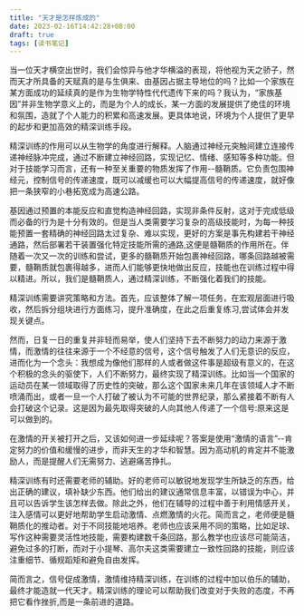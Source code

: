 ```yaml
---
title: "天才是怎样炼成的"
date: 2023-02-16T14:42:28+08:00
draft: true
tags: [读书笔记]
---
```


当一位天才横空出世时，我们会惊异与他才华横溢的表现，将他视为天之骄子，然而天才所具备的天赋真的是与生俱来、由基因占据主导地位的吗？比如一个家族在某方面成功的延续真的是作为生物学特性代代遗传下来的吗？我认为，“家族基因”并非生物学意义上的，而是为个人的成长，某一方面的发展提供了绝佳的环境和氛围，造就了个人能力的积累和高速发展。更具体地说，环境为个人提供了更早的起步和更加高效的精深训练手段。

精深训练的作用可以从生物学的角度进行解释。人脑通过神经元突触间建立连接传递神经脉冲完成，通过不断建立神经回路，实现记忆、情绪、感知等多种功能。但对于技能学习而言，还有一种至关重要的物质发挥了作用--髓鞘质。它负责包围神经元，控制信号的传递速度，既可以减缓也可以大幅提高信号的传递速度，就好像把一条狭窄的小巷拓宽成为高速公路。

基因通过预置的本能反应和直觉构造神经回路，实现非条件反射，这对于完成低级而必备的行为是十分有效的。但是当人类需要学习复杂的高级技能时，为每一种技能预置一套精确的神经回路太过复杂、难以实现，更好的方案是事先构建若干神经通路，然后部署若干装置强化特定技能所需的通路,这便是髓鞘质的作用所在。伴随着一次又一次的训练和尝试，更多的髓鞘质开始包裹神经回路，哪条回路越被需要，髓鞘质就包裹得越多，进而人们能够更快地做出反应，技能也在训练过程中得以精进。所以，我们是髓鞘质人，通过精深训练，不断强化着我们的技能。

精深训练需要讲究策略和方法。首先，应该整体了解一项任务，在宏观层面进行吸收，然后拆分组块进行方面练习，提升准确度，在此之后重复练习,尝试体会并发现关键点。

然而，日复一日的重复并非轻而易举，使人们坚持下去不断努力的动力来源于激情，而激情的往往来源于一个不经意的信号，这个信号触发了人们无意识的反应，进而化为一个念头：我想成为像他们那样的人或者做这件事是超级有意义的，在这个积极的念头的驱使下，人们不断努力，最终实现了精深训练。比如当一个国家的运动员在某一领域取得了历史性的突破，那么这个国家未来几年在该领域人才不断喷涌而出，或者一旦一个人打破了被认为不可能的世界纪录，那么紧接着不断有人会打破这个记录。这是因为最先取得突破的人向其他人传递了一个信号:原来这是可以做到的。

在激情的开关被打开之后，又该如何进一步延续呢？答案是使用“激情的语言”--肯定努力的价值和缓慢的进步，而非天生的才华和智慧。因为高动机的肯定并不能激励人，而是提醒人们无需努力、逃避痛苦挣扎。

精深训练有时还需要老师的辅助。好的老师可以敏锐地发现学生所缺乏的东西，给出正确的建议，填补缺少东西。他们给出的建议通常信息丰富，以错误为中心，并且可以告诉学生该怎样去做。除此之外，他们在辅导的过程中善于利用情感开关，注入感情可以更好地帮助学生启动激情、点燃激情的火花。简而言之，老师便是髓鞘质化的推动者。对于不同技能地培养。老师也应该采用不同的策略，比如足球、写作这种需要灵活性地技能，需要构建数千条回路，那么教学也应该尽可能简洁，避免过多的打断，而对于小提琴、高尔夫这类需要建立一致性回路的技能，则应该注重细节、循规蹈矩和避免自由发挥。

简而言之，信号促成激情，激情维持精深训练，在训练的过程中加以伯乐的辅助，最终才能造就一代天才。精深训练的理论可以帮助我们改变对于失败的态度，不再把它看作挫折,而是一条前进的道路。

